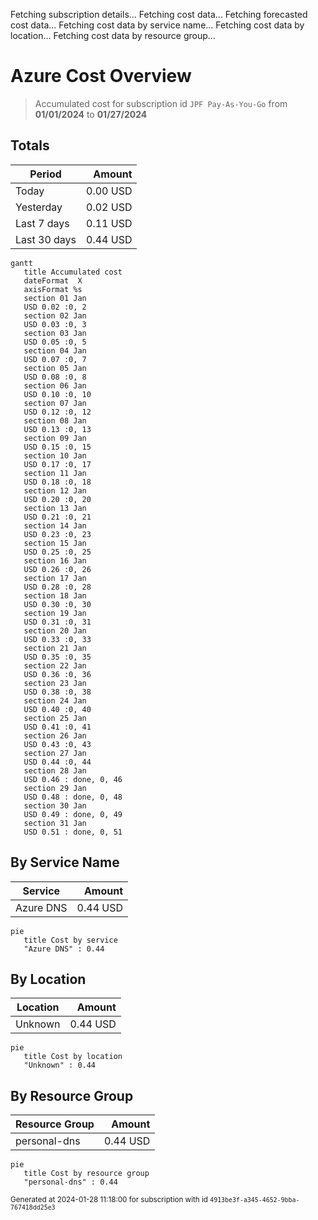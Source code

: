 Fetching subscription details...
Fetching cost data...
Fetching forecasted cost data...
Fetching cost data by service name...
Fetching cost data by location...
Fetching cost data by resource group...
# Azure Cost Overview

> Accumulated cost for subscription id `JPF Pay-As-You-Go` from **01/01/2024** to **01/27/2024**

## Totals

|Period|Amount|
|---|---:|
|Today|0.00 USD|
|Yesterday|0.02 USD|
|Last 7 days|0.11 USD|
|Last 30 days|0.44 USD|

```mermaid
gantt
   title Accumulated cost
   dateFormat  X
   axisFormat %s
   section 01 Jan
   USD 0.02 :0, 2
   section 02 Jan
   USD 0.03 :0, 3
   section 03 Jan
   USD 0.05 :0, 5
   section 04 Jan
   USD 0.07 :0, 7
   section 05 Jan
   USD 0.08 :0, 8
   section 06 Jan
   USD 0.10 :0, 10
   section 07 Jan
   USD 0.12 :0, 12
   section 08 Jan
   USD 0.13 :0, 13
   section 09 Jan
   USD 0.15 :0, 15
   section 10 Jan
   USD 0.17 :0, 17
   section 11 Jan
   USD 0.18 :0, 18
   section 12 Jan
   USD 0.20 :0, 20
   section 13 Jan
   USD 0.21 :0, 21
   section 14 Jan
   USD 0.23 :0, 23
   section 15 Jan
   USD 0.25 :0, 25
   section 16 Jan
   USD 0.26 :0, 26
   section 17 Jan
   USD 0.28 :0, 28
   section 18 Jan
   USD 0.30 :0, 30
   section 19 Jan
   USD 0.31 :0, 31
   section 20 Jan
   USD 0.33 :0, 33
   section 21 Jan
   USD 0.35 :0, 35
   section 22 Jan
   USD 0.36 :0, 36
   section 23 Jan
   USD 0.38 :0, 38
   section 24 Jan
   USD 0.40 :0, 40
   section 25 Jan
   USD 0.41 :0, 41
   section 26 Jan
   USD 0.43 :0, 43
   section 27 Jan
   USD 0.44 :0, 44
   section 28 Jan
   USD 0.46 : done, 0, 46
   section 29 Jan
   USD 0.48 : done, 0, 48
   section 30 Jan
   USD 0.49 : done, 0, 49
   section 31 Jan
   USD 0.51 : done, 0, 51
```

## By Service Name

|Service|Amount|
|---|---:|
|Azure DNS|0.44 USD|

```mermaid
pie
   title Cost by service
   "Azure DNS" : 0.44
```

## By Location

|Location|Amount|
|---|---:|
|Unknown|0.44 USD|

```mermaid
pie
   title Cost by location
   "Unknown" : 0.44
```

## By Resource Group

|Resource Group|Amount|
|---|---:|
|personal-dns|0.44 USD|

```mermaid
pie
   title Cost by resource group
   "personal-dns" : 0.44
```

<sup>Generated at 2024-01-28 11:18:00 for subscription with id `4913be3f-a345-4652-9bba-767418dd25e3`</sup>
